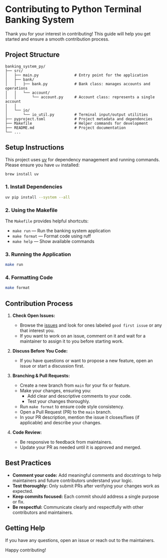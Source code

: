# Contributing to Python Terminal Banking System

Thank you for your interest in contributing! This guide will help you get started and ensure a smooth contribution process.

## Project Structure
```
banking_system_py/
├── src/
│   ├── main.py                # Entry point for the application
│   ├── bank/
│   │   ├── bank.py            # Bank class: manages accounts and operations
│   │   └── account/
│   │       └── account.py     # Account class: represents a single account
│   │
│   └── io/
│       └── io_util.py         # Terminal input/output utilities
├── pyproject.toml             # Project metadata and dependencies
├── Makefile                   # Helper commands for development
├── README.md                  # Project documentation
└── ...
```

## Setup Instructions

This project uses [uv](https://github.com/astral-sh/uv) for dependency management and running commands. Please ensure you have `uv` installed:

```sh
brew install uv 
```

### 1. Install Dependencies
```sh
uv pip install --system --all
```

### 2. Using the Makefile
The `Makefile` provides helpful shortcuts:
- `make run`    — Run the banking system application
- `make format` — Format code using ruff
- `make help`   — Show available commands

### 3. Running the Application
```sh
make run
```

### 4. Formatting Code
```sh
make format
```

## Contribution Process
1. **Check Open Issues:**
   - Browse the [issues](../../issues) and look for ones labeled `good first issue` or any that interest you.
   - If you want to work on an issue, comment on it and wait for a maintainer to assign it to you before starting work.

2. **Discuss Before You Code:**
   - If you have questions or want to propose a new feature, open an issue or start a discussion first.

3. **Branching & Pull Requests:**
   - Create a new branch from `main` for your fix or feature.
   - Make your changes, ensuring you:
     - Add clear and descriptive comments to your code.
     - Test your changes thoroughly.
   - Run `make format` to ensure code style consistency.
   - Open a Pull Request (PR) to the `main` branch.
   - In your PR description, mention the issue it closes/fixes (if applicable) and describe your changes.

4. **Code Review:**
   - Be responsive to feedback from maintainers.
   - Update your PR as needed until it is approved and merged.

## Best Practices
- **Comment your code:** Add meaningful comments and docstrings to help maintainers and future contributors understand your logic.
- **Test thoroughly:** Only submit PRs after verifying your changes work as expected.
- **Keep commits focused:** Each commit should address a single purpose or fix.
- **Be respectful:** Communicate clearly and respectfully with other contributors and maintainers.

## Getting Help
If you have any questions, open an issue or reach out to the maintainers.

Happy contributing! 